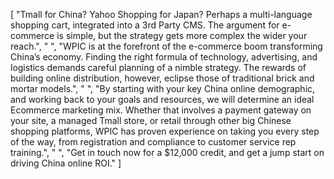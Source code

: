 [
    "Tmall for China? Yahoo Shopping for Japan? Perhaps a multi-language shopping cart, integrated into a 3rd Party CMS. The argument for e-commerce is simple, but the strategy gets more complex the wider your reach.",
    " ",
    "WPIC is at the forefront of the e-commerce boom transforming China’s economy. Finding the right formula of technology, advertising, and logistics demands careful planning of a nimble strategy. The rewards of building online distribution, however, eclipse those of traditional brick and mortar models.",
    " ",
    "By starting with your key China online demographic, and working back to your goals and resources, we will determine an ideal Ecommerce marketing mix. Whether that involves a payment gateway on your site, a managed Tmall store, or retail through other big Chinese shopping platforms, WPIC has proven experience on taking you every step of the way, from registration and compliance to customer service rep training.",
    " ",
    "Get in touch now for a $12,000 credit, and get a jump start on driving China online ROI."
]